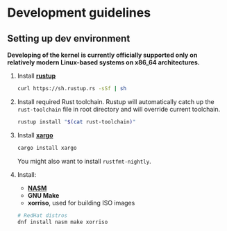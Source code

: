 # Development guidelines

## Setting up dev environment

**Developing of the kernel is currently officially supported only on relatively
modern Linux-based systems on x86_64 architectures.**

1. Install [**rustup**](https://www.rustup.rs/)
    ```sh
    curl https://sh.rustup.rs -sSf | sh
    ```

2. Install required Rust toolchain. Rustup will automatically catch up the
   `rust-toolchain` file in root directory and will override current toolchain.
    ```sh
    rustup install "$(cat rust-toolchain)"
    ```

3. Install [**xargo**](https://github.com/japaric/xargo)
    ```sh
    cargo install xargo
    ```

   You might also want to install `rustfmt-nightly`.

4. Install:

    - [**NASM**](http://www.nasm.us/)
    - **GNU Make**
    - **xorriso**, used for building ISO images

    ```sh
    # RedHat distros
    dnf install nasm make xorriso
    ```
